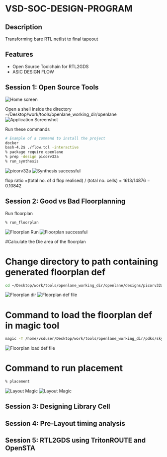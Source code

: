 
# VSD-SOC-DESIGN-PROGRAM

## Description
Transforming bare RTL netlist to final tapeout

## Features
- Open Source Toolchain for RTL2GDS
- ASIC DESIGN FLOW

## Session 1: Open Source Tools
![Home screen](assets/screen1.png)

Open a shell inside the directory  ~/Desktop/work/tools/openlane_working_dir/openlane
![Application Screenshot](assets/screen2.png)

Run these commands
```bash
# Example of a command to install the project
docker
bash-4.2$ ./flow.tcl -interactive
% package require openlane
% prep -design picorv32a
% run_synthesis
```

![picorv32a](assets/screen3.png)
![Synthesis successful](assets/screen4.png)


flop ratio =(total no. of d flop realised) / (total no. cells)
           = 1613/14876
           = 0.10842


## Session 2: Good vs Bad Floorplanning

Run floorplan
```bash
% run_floorplan
```
![Floorplan Run](assets/screen5.png)
![Floorplan successful](assets/screen6.png)


#Calculate the Die area of the floorplan

# Change directory to path containing generated floorplan def
```bash
cd ~/Desktop/work/tools/openlane_working_dir/openlane/designs/picorv32a/runs/04-10_15-44/tmp/floorplan
```
![Floorplan dir](assets/screen7.png)
![Floorplan def file](assets/screen8.png)


# Command to load the floorplan def in magic tool
```bash
magic -T /home/vsduser/Desktop/work/tools/openlane_working_dir/pdks/sky130A/libs.tech/magic/sky130A.tech lef read ../../tmp/merged.lef def read picorv32a.floorplan.def &
```
![Floorplan load def file](assets/screen9.png)

# Command to run placement
```bash
% placement
```
![Layout Magic](assets/screen10.png)
![Layout Magic](assets/screen11.png)


## Session 3: Designing Library Cell
## Session 4: Pre-Layout timing analysis
## Session 5: RTL2GDS using TritonROUTE and OpenSTA


